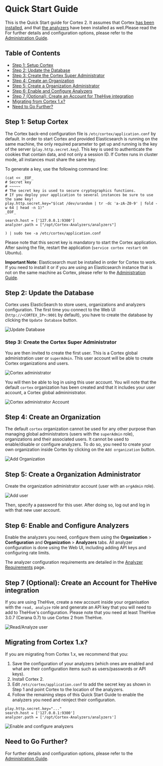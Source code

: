 # Quick Start Guide
This is the Quick Start guide for Cortex 2. It assumes that Cortex [has been installed](../installation), and that [the analyzers](../installation/analyzers.md) have been installed as well.Please read the For further details and configuration options, please refer to the [Administration Guide](admin-guide.md).

## Table of Contents
  * [Step 1: Setup Cortex](#step-1-setup-cortex)
  * [Step 2: Update the Database](#step-2-update-the-database)
  * [Step 3: Create the Cortex Super Administrator](#step-3-create-the-cortex-super-administrator)
  * [Step 4: Create an Organization](#step-4-create-an-organization)
  * [Step 5: Create a Organization Administrator](#step-5-create-a-organization-administrator)
  * [Step 6: Enable and Configure Analyzers](#step-6-enable-and-configure-analyzers)
  * [Step 7 (Optional): Create an Account for TheHive integration](#step-7-optional-create-an-account-for-thehive-integration)
  * [Migrating from Cortex 1\.x?](#migrating-from-cortex-1x)
  * [Need to Go Further?](#need-to-go-further)

## Step 1: Setup Cortex
The Cortex back-end configuration file is `/etc/cortex/application.conf` by default. In order to start Cortex and provided Elasticsearch is running on the same machine, the only required parameter to get up and running is the key of the server
(`play.http.secret.key`). This key is used to authenticate the cookies that
contain data, and not only a session ID. If Cortex runs in cluster mode, all
instances must share the same key.

To generate a key, use the following command line:

```
(cat << _EOF_
# Secret key
# ~~~~~
# The secret key is used to secure cryptographics functions.
# If you deploy your application to several instances be sure to use the same key!
play.http.secret.key="$(cat /dev/urandom | tr -dc 'a-zA-Z0-9' | fold -w 64 | head -n 1)"
_EOF_

search.host = ['127.0.0.1:9300']
analyzer.path = ["/opt/Cortex-Analyzers/analyzers"]

) | sudo tee -a /etc/cortex/application.conf

```

Please note that this secret key is mandatory to start the Cortex application. After saving the file, restart the application (`service cortex restart` on Ubuntu). 

**Important Note**: Elasticsearch must be installed in order for Cortex to work. If you need to install it or if you are using an Elasticsearch instance that is not on the same machine as Cortex, please refer to the [Administration Guide](admin-guide.md#database).

## Step 2: Update the Database
Cortex uses ElasticSearch to store users, organizations and analyzers configuration. The first time you connect to the Web UI (`http://<CORTEX_IP>:9001` by default), you have to create the database by clicking the `Update Database` button.

![Update Database](../images/update.png)

### Step 3: Create the Cortex Super Administrator
You are then invited to create the first user. This is a Cortex global administration user or `superAdmin`. This user account will be able to create Cortex organizations and users.

![Cortex administrator](../images/cortex_admin.png)

You will then be able to log in using this user account. You will note that the default `cortex` organization has been created and that it includes your user account, a Cortex global admininistrator.

![Cortex administrator Account](../images/cortex_admin_login.png)

## Step 4: Create an Organization

The default `cortex` organization cannot be used for any other purpose than managing global administrators (users with the `superAdmin` role), organizations and their associated users. It cannot be used to enable/disable or configure analyzers. To do so, you need to create your own organization inside Cortex by clicking on the `Add organization`  button.

![Add Organization](../images/new_org.png)

## Step 5: Create a Organization Administrator

Create the organization administrator account (user with an `orgAdmin` role).

![Add user](../images/new_user.png)

Then, specify a password for this user. After doing so,  log out and log in with that new user account.

## Step 6: Enable and Configure Analyzers
Enable the analyzers you need, configure them using the **Organization** > **Configuration** and **Organization** > **Analyzers** tabs. All analyzer configuration is done using the Web UI, including adding API keys and configuring rate limits.

The analyzer configuration requirements are detailed in the [Analyzer Requirements](../analyzer_requirements.md) page.

## Step 7 (Optional): Create an Account for TheHive integration

If you are using TheHive, create a new account inside your organisation with the `read, analyze` role and generate an API key that you will need to add to TheHive's configuration. Please note that you need at least TheHive 3.0.7 (Cerana 0.7) to use Cortex 2 from TheHive.

![Read/Analyze user](../images/thehive_account.png)

## Migrating from Cortex 1.x?

If you are migrating from Cortex 1.x, we recommend that you:

1. Save the configuration of your analyzers (which ones are enabled and what are their configuration items such as users/passwords or API keys).
2. Install Cortex 2.
3. Edit `/etc/cortex/application.conf` to add the secret key as shown in Step 1 and point Cortex to the location of the analyzers.
3. Follow the remaining steps of this Quick Start Guide to enable the analyzers you need and reinject their configuration.
```
play.http.secret.key="..."
search.host = ['127.0.0.1:9300']
analyzer.path = ['/opt/Cortex-Analyzers/analyzers']
```

![Enable and configure analyzers](../images/configure_analyzers.png)

## Need to Go Further?
For further details and configuration options, please refer to the [Administration Guide](admin-guide.md).
